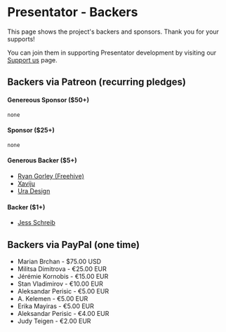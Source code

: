 Presentator - Backers
======================================================================

This page shows the project's backers and sponsors. Thank you for your supports!

You can join them in supporting Presentator development by visiting our [Support us](https://presentator.io/support-us) page.


## Backers via Patreon (recurring pledges)

#### Genereous Sponsor ($50+)
`none`

#### Sponsor ($25+)
`none`

#### Generous Backer ($5+)
- [Ryan Gorley (Freehive)](https://freehive.com/)
- [Xaviju](https://xaviju.github.io/)
- [Ura Design](https://ura.design/)

#### Backer ($1+)
- [Jess Schreib](https://www.facebook.com/JanyalaIllustrations/)


## Backers via PayPal (one time)
- Marian Brchan - $75.00 USD
- Militsa Dimitrova - €25.00 EUR
- Jérémie Kornobis - €15.00 EUR
- Stan Vladimirov - €10.00 EUR
- Aleksandar Perisic -  €5.00 EUR
- A. Kelemen - €5.00 EUR
- Erika Mayiras - €5.00 EUR
- Aleksandar Perisic - €4.00 EUR
- Judy Teigen -  €2.00 EUR
